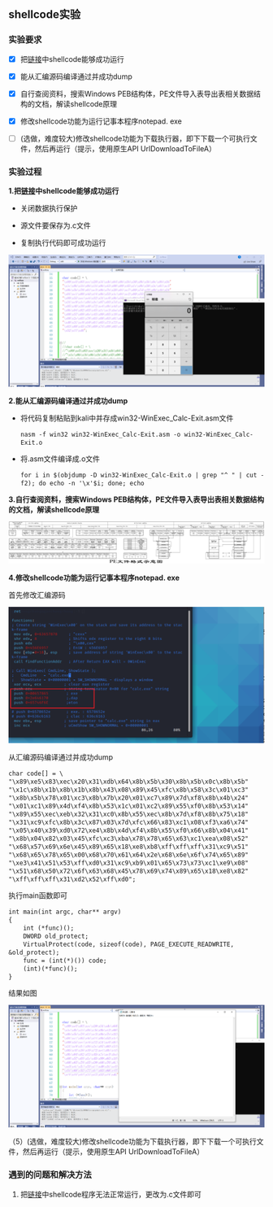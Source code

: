 ## shellcode实验



### **实验要求**

- [x] 把[链接](https://www.exploit-db.com/shellcodes/48116)中shellcode能够成功运行
- [x] 能从汇编源码编译通过并成功dump
- [x]  自行查阅资料，搜索Windows PEB结构体，PE文件导入表导出表相关数据结构的文档，解读shellcode原理
- [x] 修改shellcode功能为运行记事本程序notepad. exe
- [ ] (选做，难度较大)修改shellcode功能为下载执行器，即下下载一个可执行文件，然后再运行（提示，使用原生API UrlDownloadToFileA）


### **实验过程**

**1.把[链接](https://www.exploit-db.com/shellcodes/48116)中shellcode能够成功运行**

- 关闭数据执行保护

- 源文件要保存为.c文件

- 复制执行代码即可成功运行

![](./img/calc.PNG)

**2.能从汇编源码编译通过并成功dump**

- 将代码复制粘贴到kali中并存成win32-WinExec_Calc-Exit.asm文件

	```
	nasm -f win32 win32-WinExec_Calc-Exit.asm -o win32-WinExec_Calc-Exit.o
	```

- 将.asm文件编译成.o文件

	```
	for i in $(objdump -D win32-WinExec_Calc-Exit.o | grep "^ " | cut -f2); do echo -n '\x'$i; done; echo
	```

**3.自行查阅资料，搜索Windows PEB结构体，PE文件导入表导出表相关数据结构的文档，解读shellcode原理**


![](./img/PE文件格式.jpg)

**4.修改shellcode功能为运行记事本程序notepad. exe**

首先修改汇编源码

![](./img/修改notepad.PNG)


从汇编源码编译通过并成功dump


```
char code[] = \
"\x89\xe5\x83\xec\x20\x31\xdb\x64\x8b\x5b\x30\x8b\x5b\x0c\x8b\x5b"
"\x1c\x8b\x1b\x8b\x1b\x8b\x43\x08\x89\x45\xfc\x8b\x58\x3c\x01\xc3"
"\x8b\x5b\x78\x01\xc3\x8b\x7b\x20\x01\xc7\x89\x7d\xf8\x8b\x4b\x24"
"\x01\xc1\x89\x4d\xf4\x8b\x53\x1c\x01\xc2\x89\x55\xf0\x8b\x53\x14"
"\x89\x55\xec\xeb\x32\x31\xc0\x8b\x55\xec\x8b\x7d\xf8\x8b\x75\x18"
"\x31\xc9\xfc\x8b\x3c\x87\x03\x7d\xfc\x66\x83\xc1\x08\xf3\xa6\x74"
"\x05\x40\x39\xd0\x72\xe4\x8b\x4d\xf4\x8b\x55\xf0\x66\x8b\x04\x41"
"\x8b\x04\x82\x03\x45\xfc\xc3\xba\x78\x78\x65\x63\xc1\xea\x08\x52"
"\x68\x57\x69\x6e\x45\x89\x65\x18\xe8\xb8\xff\xff\xff\x31\xc9\x51"
"\x68\x65\x78\x65\x00\x68\x70\x61\x64\x2e\x68\x6e\x6f\x74\x65\x89"
"\xe3\x41\x51\x53\xff\xd0\x31\xc9\xb9\x01\x65\x73\x73\xc1\xe9\x08"
"\x51\x68\x50\x72\x6f\x63\x68\x45\x78\x69\x74\x89\x65\x18\xe8\x82"
"\xff\xff\xff\x31\xd2\x52\xff\xd0";
```

执行main函数即可
```
int main(int argc, char** argv)
{
	int (*func)();
	DWORD old_protect;
	VirtualProtect(code, sizeof(code), PAGE_EXECUTE_READWRITE, &old_protect);
	func = (int(*)()) code;
	(int)(*func)();
}
```

结果如图

![](./img/notepad.PNG)


（5）(选做，难度较大)修改shellcode功能为下载执行器，即下下载一个可执行文件，然后再运行（提示，使用原生API UrlDownloadToFileA）


### **遇到的问题和解决方法**

1. 把[链接](https://www.exploit-db.com/shellcodes/48116)中shellcode程序无法正常运行，更改为.c文件即可


